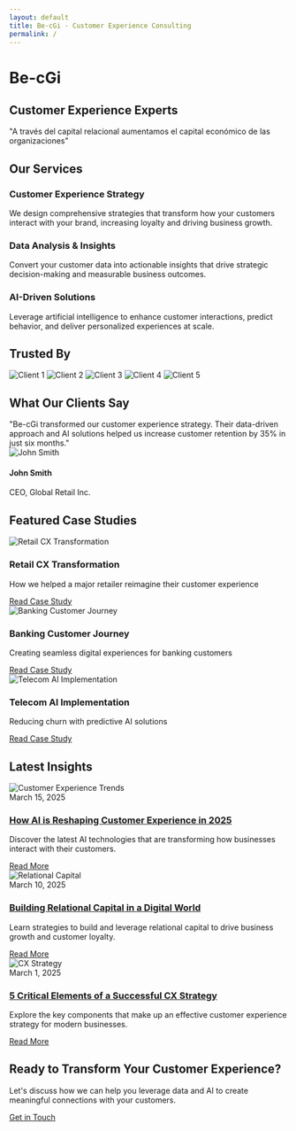 ```yaml
---
layout: default
title: Be-cGi - Customer Experience Consulting
permalink: /
---
```


<div class="hero-banner">
  <div class="banner-content">
    <h1>Be-cGi</h1>
    <h2 class="headline">Customer Experience Experts</h2>
    <p class="tagline">"A través del capital relacional aumentamos el capital económico de las organizaciones"</p>
  </div>
</div>

<div class="services-section">
  <div class="container">
    <h2 class="text-center">Our Services</h2>
    <div class="services-grid">
      <div class="service-card">
        <i class="fas fa-users"></i>
        <h3>Customer Experience Strategy</h3>
        <p>We design comprehensive strategies that transform how your customers interact with your brand, increasing loyalty and driving business growth.</p>
      </div>
      <div class="service-card">
        <i class="fas fa-chart-line"></i>
        <h3>Data Analysis & Insights</h3>
        <p>Convert your customer data into actionable insights that drive strategic decision-making and measurable business outcomes.</p>
      </div>
      <div class="service-card">
        <i class="fas fa-robot"></i>
        <h3>AI-Driven Solutions</h3>
        <p>Leverage artificial intelligence to enhance customer interactions, predict behavior, and deliver personalized experiences at scale.</p>
      </div>
    </div>
  </div>
</div>

<div class="clients-section">
  <div class="container">
    <h2 class="text-center">Trusted By</h2>
    <div class="clients-grid">
      <img src="{{ site.baseurl }}/assets/images/clients/client-logo-1.png" alt="Client 1" class="client-logo">
      <img src="{{ site.baseurl }}/assets/images/clients/client-logo-2.png" alt="Client 2" class="client-logo">
      <img src="{{ site.baseurl }}/assets/images/clients/client-logo-3.png" alt="Client 3" class="client-logo">
      <img src="{{ site.baseurl }}/assets/images/clients/client-logo-4.png" alt="Client 4" class="client-logo">
      <img src="{{ site.baseurl }}/assets/images/clients/client-logo-5.png" alt="Client 5" class="client-logo">
    </div>
  </div>
</div>

<div class="testimonials-section">
  <div class="container">
    <h2 class="text-center">What Our Clients Say</h2>
    <div class="testimonials-slider">
      <div class="testimonial-card">
        <div class="testimonial-content">
          "Be-cGi transformed our customer experience strategy. Their data-driven approach and AI solutions helped us increase customer retention by 35% in just six months."
        </div>
        <div class="testimonial-author">
          <img src="{{ site.baseurl }}/assets/images/team/testimonial-1.jpg" alt="John Smith" class="author-image">
          <div class="author-info">
            <h4>John Smith</h4>
            <p>CEO, Global Retail Inc.</p>
          </div>
        </div>
      </div>
    </div>
  </div>
</div>

<div class="portfolio-section">
  <div class="container">
    <h2 class="text-center">Featured Case Studies</h2>
    <div class="portfolio-grid">
      <div class="portfolio-item">
        <img src="{{ site.baseurl }}/assets/images/portfolio/case-study-1.jpg" alt="Retail CX Transformation">
        <div class="portfolio-overlay">
          <h3>Retail CX Transformation</h3>
          <p>How we helped a major retailer reimagine their customer experience</p>
          <a href="{{ site.baseurl }}/portfolio/case_study_1" class="btn">Read Case Study</a>
        </div>
      </div>
      <div class="portfolio-item">
        <img src="{{ site.baseurl }}/assets/images/portfolio/case-study-2.jpg" alt="Banking Customer Journey">
        <div class="portfolio-overlay">
          <h3>Banking Customer Journey</h3>
          <p>Creating seamless digital experiences for banking customers</p>
          <a href="{{ site.baseurl }}/portfolio/case_study_2" class="btn">Read Case Study</a>
        </div>
      </div>
      <div class="portfolio-item">
        <img src="{{ site.baseurl }}/assets/images/portfolio/case-study-3.jpg" alt="Telecom AI Implementation">
        <div class="portfolio-overlay">
          <h3>Telecom AI Implementation</h3>
          <p>Reducing churn with predictive AI solutions</p>
          <a href="{{ site.baseurl }}/portfolio/case_study_3" class="btn">Read Case Study</a>
        </div>
      </div>
    </div>
  </div>
</div>

<div class="blog-section">
  <div class="container">
    <h2 class="text-center">Latest Insights</h2>
    <div class="posts-grid">
      <div class="post-card">
        <div class="post-image">
          <img src="{{ site.baseurl }}/assets/images/blog/post-1.jpg" alt="Customer Experience Trends">
        </div>
        <div class="post-content">
          <span class="post-date">March 15, 2025</span>
          <h3><a href="{{ site.baseurl }}/blog/2025/03/15/ai-insights">How AI is Reshaping Customer Experience in 2025</a></h3>
          <p>Discover the latest AI technologies that are transforming how businesses interact with their customers.</p>
          <a href="{{ site.baseurl }}/blog/2025/03/15/ai-insights" class="read-more">Read More</a>
        </div>
      </div>
      <div class="post-card">
        <div class="post-image">
          <img src="{{ site.baseurl }}/assets/images/blog/post-2.jpg" alt="Relational Capital">
        </div>
        <div class="post-content">
          <span class="post-date">March 10, 2025</span>
          <h3><a href="{{ site.baseurl }}/blog/2025/03/10/relational-capital">Building Relational Capital in a Digital World</a></h3>
          <p>Learn strategies to build and leverage relational capital to drive business growth and customer loyalty.</p>
          <a href="{{ site.baseurl }}/blog/2025/03/10/relational-capital" class="read-more">Read More</a>
        </div>
      </div>
      <div class="post-card">
        <div class="post-image">
          <img src="{{ site.baseurl }}/assets/images/blog/post-3.jpg" alt="CX Strategy">
        </div>
        <div class="post-content">
          <span class="post-date">March 1, 2025</span>
          <h3><a href="{{ site.baseurl }}/blog/2025/03/01/customer-experience">5 Critical Elements of a Successful CX Strategy</a></h3>
          <p>Explore the key components that make up an effective customer experience strategy for modern businesses.</p>
          <a href="{{ site.baseurl }}/blog/2025/03/01/customer-experience" class="read-more">Read More</a>
        </div>
      </div>
    </div>
  </div>
</div>

<div class="cta-section">
  <div class="cta-content">
    <h2>Ready to Transform Your Customer Experience?</h2>
    <p>Let's discuss how we can help you leverage data and AI to create meaningful connections with your customers.</p>
    <a href="{{ site.baseurl }}/contact" class="cta-btn">Get in Touch</a>
  </div>
</div>

